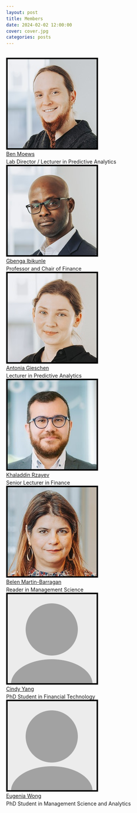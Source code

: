 ```yaml
---
layout: post
title: Members
date: 2024-02-02 12:00:00
cover: cover.jpg
categories: posts
---
```


<style type="text/css">
#img-link, #img-link img{
   text-decoration: none !important;
   border:0px !important;
   outline:none !important;
   border-width: 0px !important;
   outline-width:0px !important;
   border-bottom: none !important;
}
</style>

<br>

<div class="card">
  <img class="image" alt="profile image" src="/images/ben_m.png"/>
  <div>
    <div class="name"><a href="https://www.business-school.ed.ac.uk/staff/ben-moews" class="nounderline">Ben Moews</a></div>
    <p class="" style="margin: 4px;"></p>
    <div class="job">Lab Director / Lecturer in Predictive Analytics</div>
  </div>
</div>

<div class="card">
  <img class="image" alt="profile image" src="/images/gbenga_i.png"/>
  <div>
    <div class="name"><a href="https://www.business-school.ed.ac.uk/staff/gbenga-ibikunle" class="nounderline">Gbenga Ibikunle</a></div>
    <p class="" style="margin: 4px;"></p>
    <div class="job">Professor and Chair of Finance</div>
  </div>
</div>

<div class="card">
  <img class="image" alt="profile image" src="/images/antonia_g.png"/>
  <div>
    <div class="name"><a href="https://www.business-school.ed.ac.uk/staff/antonia-gieschen" class="nounderline">Antonia Gieschen</a></div>
    <p class="" style="margin: 4px;"></p>
    <div class="job">Lecturer in Predictive Analytics</div>
  </div>
</div>

<div class="card">
  <img class="image" alt="profile image" src="/images/khaladdin_r.png"/>
  <div>
    <div class="name"><a href="https://www.business-school.ed.ac.uk/staff/khaladdin-rzayev" class="nounderline">Khaladdin Rzayev</a></div>
    <p class="" style="margin: 4px;"></p>
    <div class="job">Senior Lecturer in Finance</div>
  </div>
</div>

<div class="card">
  <img class="image" alt="profile image" src="/images/belen_m.png"/>
  <div>
    <div class="name"><a href="https://www.business-school.ed.ac.uk/staff/belen-martin-barragan" class="nounderline">Belen Martin-Barragan</a></div>
    <p class="" style="margin: 4px;"></p>
    <div class="job">Reader in Management Science</div>
  </div>
</div>

<div class="card">
  <img class="image" alt="profile image" src="/images/unknown.png"/>
  <div>
    <div class="name"><a href="https://www.business-school.ed.ac.uk/phd-profile/cindy-yang" class="nounderline">Cindy Yang</a></div>
    <p class="" style="margin: 4px;"></p>
    <div class="job">PhD Student in Financial Technology</div>
  </div>
</div>

<div class="card">
  <img class="image" alt="profile image" src="/images/unknown.png"/>
  <div>
    <div class="name"><a href="https://www.business-school.ed.ac.uk/phd-profile/eugenia-wong" class="nounderline">Eugenia Wong</a></div>
    <p class="" style="margin: 4px;"></p>
    <div class="job">PhD Student in Management Science and Analytics</div>
  </div>
</div>

<!--<br><br>

<h1 id="title" style="color:#d50032;">Affiliates</h1>

<br>-->

<br>
<!--If you are interested in becoming a member or affiliated researcher, please contact the lab director.-->
